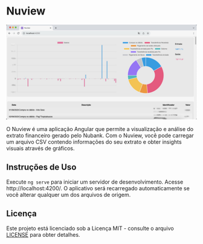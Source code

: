 # Nuview
![Screenshot](./data/screenshot.png)

O Nuview é uma aplicação Angular que permite a visualização e análise do extrato financeiro gerado pelo Nubank. Com o Nuview, você pode carregar um arquivo CSV contendo informações do seu extrato e obter insights visuais através de gráficos.

## Instruções de Uso

Execute `ng serve` para iniciar um servidor de desenvolvimento. Acesse http://localhost:4200/. O aplicativo será recarregado automaticamente se você alterar qualquer um dos arquivos de origem.

## Licença

Este projeto está licenciado sob a Licença MIT - consulte o arquivo [LICENSE](./LICENSE) para obter detalhes.
